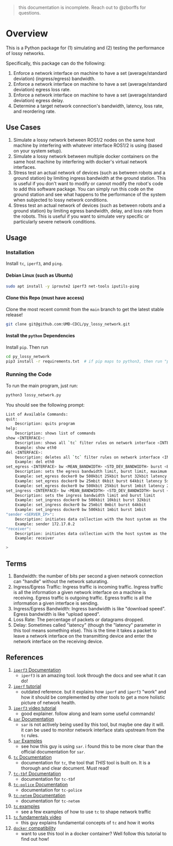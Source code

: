 > this documentation is incomplete. Reach out to @zborffs for questions.

# Overview
This is a Python package for (1) simulating and (2) testing the performance of lossy networks. 

Specifically, this package can do the following:
1. Enforce a network interface on machine to have a set (average/standard deviation) (ingress/egress) bandwidth.
2. Enforce a network interface on machine to have a set (average/standard deviation) egress loss rate.
3. Enforce a network interface on machine to have a set (average/standard deviation) egress delay.
4. Determine a target network connection's bandwidth, latency, loss rate, and reordering rate. 

## Use Cases
1. Simulate a lossy network between ROS1/2 nodes on the same host machine by interfering with whatever interface ROS1/2 
is using (based on your system setup).
2. Simulate a lossy network between multiple docker containers on the same host machine by interfering with docker's 
virtual network interfaces.
3. Stress test an actual network of devices (such as between robots and a ground station) by limiting ingress bandwidth 
at the ground station. This is useful if you don't want to modify or cannot modify the robot's code to add this software
package. You can simply run this code on the ground station and see what happens to the performance of the system when 
subjected to lossy network conditions.
4. Stress test an actual network of devices (such as between robots and a ground station) by limiting egress bandwidth, 
delay, and loss rate from the robots. This is useful if you want to simulate very specific or particularly severe 
network conditions.   

## Usage
### Installation
Install `tc`, `iperf3`, and `ping`.

#### Debian Linux (such as Ubuntu)
```bash
sudo apt install -y iproute2 iperf3 net-tools iputils-ping
```

#### Clone this Repo (must have access)
Clone the most recent commit from the `main` branch to get the latest stable release!
```bash
git clone git@github.com:UMD-CDCL/py_lossy_network.git
```

#### Install the `python` Dependencies
Install `pip`. Then run
```bash
cd py_lossy_network
pip3 install -r requirements.txt  # if pip maps to python3, then run "pip install -r requirements.txt"
```

### Running the Code
To run the main program, just run:
```bash
python3 lossy_network.py
```

You should see the following prompt:
```bash
List of Available Commands:
quit: 
    Description: quits program
help: 
    Description: shows list of commands
show <INTERFACE>: 
    Description: shows all `tc` filter rules on network interface <INTERFACE>
    Example: show eth0
del <INTERFACE>: 
    Description: deletes all `tc` filter rules on network interface <INTERFACE>
    Example: del eth0
set_egress <INTERFACE> bw <MEAN_BANDWIDTH> <STD_DEV_BANDWIDTH> burst <BURST> latency <LATENCY> loss <MEAN_LOSS> <STD_DEV_LOSS> delay <MEAN_DELAY> <STD_DEV_DELAY>
    Description: sets the egress bandwidth limit, burst limit, maximum latency, loss rate, and delay 
    Example: set_egress docker0 bw 500kbit 25kbit burst 32kbit latency 500ms loss 5% 0% delay 250ms 10ms
    Example: set_egress docker0 bw 25mbit 0kbit burst 64kbit latency 5s loss 0% 0% delay 0ms 0ms
    Example: set_egress docker0 bw 500kbit 25kbit burst 1mbit latency 250ms loss 0.5% 5% delay 10ms 50ms
set_ingress <INTERFACE> bw <MEAN_BANDWIDTH> <STD_DEV_BANDWIDTH> burst <BURST>
    Description: sets the ingress bandwidth limit and burst limit 
    Example: set_ingress docker0 bw 500kbit 10kbit burst 32kbit 
    Example: set_ingress docker0 bw 25mbit 0mbit burst 64kbit 
    Example: set_ingress docker0 bw 500kbit 1mbit burst 1mbit 
"sender <SERVER_IP>": 
    Description: initiates data collection with the host system as the sender of data
    Example: sender 172.17.0.2
"receiver":
    Description: initiates data collection with the host system as the receiver of data
    Example: receiver

> 
```

## Terms
1. Bandwidth: the number of bits per second a given network connection can "handle" without the network saturating.
2. Ingress/Egress Traffic: Ingress traffic is incoming traffic. Ingress traffic is all the information a given network 
interface on a machine is receiving. Egress traffic is outgoing traffic. Egress traffic 
is all the information a given interface is sending. 
3. Ingress/Egress Bandwidth: Ingress bandwidth is like "download speed". Egress bandwidth is like "upload speed".  
4. Loss Rate: The percentage of packets or datagrams dropped. 
5. Delay: Sometimes called "latency" (though the "latency" parameter in this tool means something else). This is the 
time it takes a packet to leave a network interface on the transmitting device and enter the network interface on the 
receiving device.

## References
1. [`iperf3` Documentation](https://iperf.fr/iperf-doc.php)
    - `iperf3` is an amazing tool. look through the docs and see what it can do!
2. [`iperf` tutorial](http://openmaniak.com/iperf.php)
    - outdated reference. but it explains how `iperf` and `iperf3` "work" and how it should be complemented by other 
    tools to get a more holistic picture of network health.
3. [`iperf3` video tutorial](https://www.youtube.com/watch?v=0MEBoPwoqKE)
    - good explainer. follow along and learn some useful commands!
4. [`sar` Documentation](https://linux.die.net/man/1/sar)
    - `sar` is not actively being used by this tool, but maybe one day it will. it can be used to monitor network 
    interface stats upstream from the `tc` rules.
5. [`sar` Examples](https://medium.com/@malith.jayasinghe/network-monitoring-using-sar-37bab6ce9f68)
    - see how this guy is using `sar`. i found this to be more clear than the official documentation for `sar`.
6. [`tc` Documentation](https://www.man7.org/linux/man-pages/man8/tc.8.html)
    - documentation for `tc`, the tool that *THIS* tool is built on. It is a thorough and clear document. Must read! 
7. [`tc-tbf` Documentation](https://www.man7.org/linux/man-pages/man8/tc-tbf.8.html)
    - documentation for `tc-tbf`
8. [`tc-police` Documentation](https://www.man7.org/linux/man-pages/man8/tc-police.8.html)
    - documentation for `tc-police`
9. [`tc-netem` Documentation](https://www.man7.org/linux/man-pages/man8/tc-netem.8.html)
    - documentation for `tc-netem`
10. [`tc` examples](https://serverfault.com/questions/583788/implementing-htb-netem-and-tbf-traffic-control-simultaneously)
    - see a few examples of how to use `tc` to shape network traffic
11. [`tc` fundamentals video](https://www.youtube.com/watch?v=Qd7KMewRvNQ)
    - this guy explains fundamental concepts of `tc` and how it works
12. [`docker` compatibility](https://github.com/ahervieu/Docker-Cgroup-Doc)
    - want to use this tool in a docker container? Well follow this tutorial to find out how! 